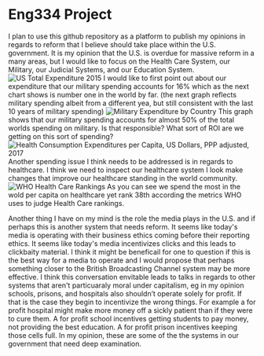 # Eng334 Project

I plan to use this github repository as a platform to publish my opinions in regards to reform that I believe should take place within the U.S. government. It is my opinion that the U.S. is overdue for massive reform in a many areas, but I would like to focus on the Health Care System, our Military, our Judicial Systems, and our Education System. 
![US Total Expenditure 2015](https://i.imgur.com/eKka0aD.png)
I would like to first point out about our expenditure that our military spending accounts for 16% which as the next chart shows is number one in the world by far. (the next graph reflects military spending albeit from a different yea, but still consistent with the last 10 years of military spending)
![Military Expenditure by Country](https://i.imgur.com/0XOGMSR.png)
This graph shows that our military spending accounts for almost 50% of the total worlds spending on military. Is that responsible? What sort of ROI are we getting on this sort of spending?
![Health Consumption Expenditures per Capita, US Dollars, PPP adjusted, 2017](https://i.imgur.com/sWzwkt4.png)
Another spending issue I think needs to be addressed is in regards to healthcare. I think we need to inspect our healthcare system I look make changes that improve our healthcare standing in the world community. 
![WHO Health Care Rankings](https://i.imgur.com/JblpZau.jpg)
As you can see we spend the most in the wold per capita on healthcare yet rank 38th according the metrics WHO uses to judge Health Care rankings.

Another thing I have on my mind is the role the media plays in the U.S. and if perhaps this is another system that needs reform. It seems like today's media is operating with their business ethics coming before their reporting ethics. It seems like today's media incentivizes clicks and this leads to clickbaity material. I think it might be beneficail for one to question if this is the best way for a media to operate and I would propose that perhaps something closer to the British Broadcasting Channel system may be more effective. I think this conversation envitable leads to talks in regards to other systems that aren't particuaraly moral under capitalism, eg in my opinion schools, prisons, and hospitals also shouldn’t operate solely for profit. If that is the case they begin to incentivize the wrong things. For example a for profit hospital might make more money off a sickly patient than if they were to cure them. A for profit school incentives getting students to pay money, not providing the best education. A for profit prison incentives keeping those cells full. In my opinion, these are some of the the systems in our government that need deep examination.

